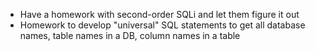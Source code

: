 * Have a homework with second-order SQLi and let them figure it out
* Homework to develop "universal" SQL statements to get all database names, table names in a DB, column names in a table

